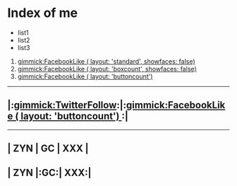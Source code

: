 # Index of me

- list1
- list2
- list3

1. [gimmick:FacebookLike ( layout: 'standard', showfaces: false) ](http://www.facebook.com)
2. [gimmick:FacebookLike ( layout: 'boxcount', showfaces: false) ](http://www.facebook.com)
3. [gimmick:FacebookLike ( layout: 'buttoncount') ](http://www.facebook.com)


-----------------------------------------------------------------------------------------------------------------
|:[gimmick:TwitterFollow](@volnet):|:[gimmick:FacebookLike ( layout: 'buttoncount') ](http://volnet.github.io):|
-----------------------------------------------------------------------------------------------------------------


------------------
| ZYN | GC | XXX |
------------------
| ZYN |:GC:| XXX:|
------------------
